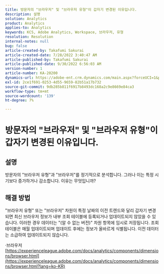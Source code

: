 ```yaml
---
title: 방문자의 "브라우저" 및 "브라우저 유형"이 갑자기 변경된 이유입니다.
description: 설명
solution: Analytics
product: Analytics
applies-to: Analytics
keywords: KCS, Adobe Analytics, Workspace, 브라우저, 유형
resolution: Resolution
internal-notes: null
bug: false
article-created-by: Takafumi Sakurai
article-created-date: 7/28/2022 3:40:47 AM
article-published-by: Takafumi Sakurai
article-published-date: 9/30/2022 6:56:03 AM
version-number: 1
article-number: KA-20200
dynamics-url: https://adobe-ent.crm.dynamics.com/main.aspx?forceUCI=1&pagetype=entityrecord&etn=knowledgearticle&id=7338840c-270e-ed11-82e5-000d3a379369
exl-id: 2ce1f691-0253-4d55-9659-82b51a17b732
source-git-commit: 9db285b811f6917b8493dc168a2c9e8669e84ca3
workflow-type: tm+mt
source-wordcount: '139'
ht-degree: 7%

---
```


# 방문자의 &quot;브라우저&quot; 및 &quot;브라우저 유형&quot;이 갑자기 변경된 이유입니다.

## 설명

방문자의 &quot;브라우저 유형&quot;과 &quot;브라우저&quot;를 정기적으로 분석합니다. 그러나 이는 특정 시기보다 증가하거나 감소합니다. 이유는 무엇입니까?

## 해결 방법


&quot;브라우저 유형&quot; 또는 &quot;브라우저&quot; 차원이 특정 날짜의 이전 트렌드와 달리 갑자기 변경되면 최신 브라우저 정보가 내부 조회 테이블에 등록되거나 업데이트되지 않았을 수 있습니다. 이러한 경우 데이터는 &quot;(알 수 없는 버전)&quot; 차원 항목에 임시로 저장됩니다. 조회 테이블은 매월 업데이트되며 업데이트 후에는 정보가 올바르게 식별됩니다. 이전 데이터는 소급하여 업데이트되지 않습니다.

·브라우저
[https://experienceleague.adobe.com/docs/analytics/components/dimensions/browser.html](https://experienceleague.adobe.com/docs/analytics/components/dimensions/browser.html?lang=ko-KR)
